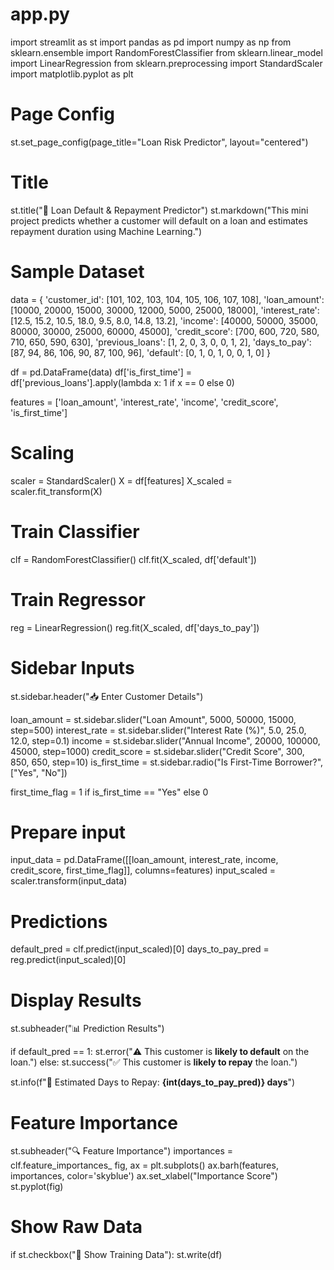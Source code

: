 # app.py
import streamlit as st
import pandas as pd
import numpy as np
from sklearn.ensemble import RandomForestClassifier
from sklearn.linear_model import LinearRegression
from sklearn.preprocessing import StandardScaler
import matplotlib.pyplot as plt

# Page Config
st.set_page_config(page_title="Loan Risk Predictor", layout="centered")

# Title
st.title("💸 Loan Default & Repayment Predictor")
st.markdown("This mini project predicts whether a customer will default on a loan and estimates repayment duration using Machine Learning.")

# Sample Dataset
data = {
    'customer_id': [101, 102, 103, 104, 105, 106, 107, 108],
    'loan_amount': [10000, 20000, 15000, 30000, 12000, 5000, 25000, 18000],
    'interest_rate': [12.5, 15.2, 10.5, 18.0, 9.5, 8.0, 14.8, 13.2],
    'income': [40000, 50000, 35000, 80000, 30000, 25000, 60000, 45000],
    'credit_score': [700, 600, 720, 580, 710, 650, 590, 630],
    'previous_loans': [1, 2, 0, 3, 0, 0, 1, 2],
    'days_to_pay': [87, 94, 86, 106, 90, 87, 100, 96],
    'default': [0, 1, 0, 1, 0, 0, 1, 0]
}

df = pd.DataFrame(data)
df['is_first_time'] = df['previous_loans'].apply(lambda x: 1 if x == 0 else 0)

features = ['loan_amount', 'interest_rate', 'income', 'credit_score', 'is_first_time']

# Scaling
scaler = StandardScaler()
X = df[features]
X_scaled = scaler.fit_transform(X)

# Train Classifier
clf = RandomForestClassifier()
clf.fit(X_scaled, df['default'])

# Train Regressor
reg = LinearRegression()
reg.fit(X_scaled, df['days_to_pay'])

# Sidebar Inputs
st.sidebar.header("📥 Enter Customer Details")

loan_amount = st.sidebar.slider("Loan Amount", 5000, 50000, 15000, step=500)
interest_rate = st.sidebar.slider("Interest Rate (%)", 5.0, 25.0, 12.0, step=0.1)
income = st.sidebar.slider("Annual Income", 20000, 100000, 45000, step=1000)
credit_score = st.sidebar.slider("Credit Score", 300, 850, 650, step=10)
is_first_time = st.sidebar.radio("Is First-Time Borrower?", ["Yes", "No"])

first_time_flag = 1 if is_first_time == "Yes" else 0

# Prepare input
input_data = pd.DataFrame([[loan_amount, interest_rate, income, credit_score, first_time_flag]],
                          columns=features)
input_scaled = scaler.transform(input_data)

# Predictions
default_pred = clf.predict(input_scaled)[0]
days_to_pay_pred = reg.predict(input_scaled)[0]

# Display Results
st.subheader("📊 Prediction Results")

if default_pred == 1:
    st.error("⚠️ This customer is **likely to default** on the loan.")
else:
    st.success("✅ This customer is **likely to repay** the loan.")

st.info(f"📅 Estimated Days to Repay: **{int(days_to_pay_pred)} days**")

# Feature Importance
st.subheader("🔍 Feature Importance")
importances = clf.feature_importances_
fig, ax = plt.subplots()
ax.barh(features, importances, color='skyblue')
ax.set_xlabel("Importance Score")
st.pyplot(fig)

# Show Raw Data
if st.checkbox("📄 Show Training Data"):
    st.write(df)

